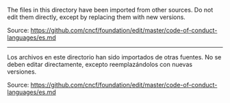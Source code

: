 The files in this directory have been imported from other sources. Do not
edit them directly, except by replacing them with new versions.

Source: https://github.com/cncf/foundation/edit/master/code-of-conduct-languages/es.md

---

Los archivos en este directorio han sido importados de otras fuentes. No se deben
editar directamente, excepto reemplazándolos con nuevas versiones.

Source: https://github.com/cncf/foundation/edit/master/code-of-conduct-languages/es.md